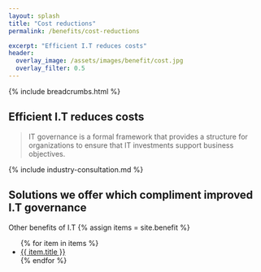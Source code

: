 ```yaml
---
layout: splash 
title: "Cost reductions"
permalink: /benefits/cost-reductions

excerpt: "Efficient I.T reduces costs"
header:
  overlay_image: /assets/images/benefit/cost.jpg
  overlay_filter: 0.5 
---
```


{% include breadcrumbs.html %}

## Efficient I.T reduces costs

> IT governance is a formal framework that provides a structure for organizations to ensure that IT investments support business objectives.

{% include industry-consultation.md %}

## Solutions we offer which compliment improved I.T governance


Other benefits of I.T
{% assign items = site.benefit %}
<ul class="">
    {% for item in items %}
        <li><a href="{{ item.url }}">{{ item.title }}</a></li>
    {% endfor %}
</ul>